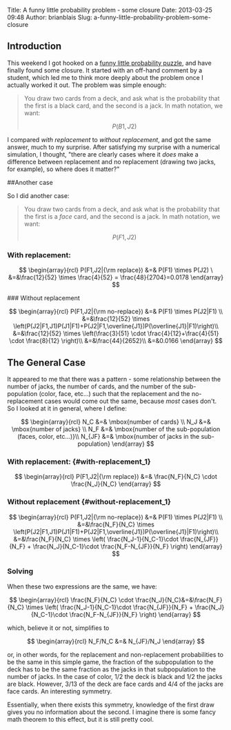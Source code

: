 Title: A funny little probability problem - some closure
Date: 2013-03-25 09:48
Author: brianblais
Slug: a-funny-little-probability-problem-some-closure

## Introduction

This weekend I got hooked on a [funny little probability puzzle][], and
have finally found some closure. It started with an off-hand comment by
a student, which led me to think more deeply about the problem once I
actually worked it out. The problem was simple enough:

> You draw two cards from a deck, and ask what is the probability that
> the first is a black card, and the second is a jack. In math notation,
> we want:
>
> $$
>  P(B1,J2)  
> $$
>
> </p>

I compared *with replacement* to *without replacement*, and got the same
answer, much to my surprise. After satisfying my surprise with a
numerical simulation, I thought, "there are clearly cases where it
*does* make a difference between replacement and no replacement (drawing
two jacks, for example), so where does it matter?"

##Another case

So I did another case:

> You draw two cards from a deck, and ask what is the probability that
> the first is a *face* card, and the second is a jack. In math
> notation, we want:
>
> 
> $$
>  P(F1,J2)  
>  $$
>
>
> </p>

### With replacement:

$$
\begin{array}{rcl}  
P(F1,J2|{\rm replace}) &=& P(F1) \times P(J2) \  
&=&\frac{12}{52} \times \frac{4}{52} = \frac{48}{2704}=0.0178  
\end{array}  
$$
</p>
### Without replacement

$$
\begin{array}{rcl}  
P(F1,J2|{\rm no-replace}) &=& P(F1) \times P(J2|F1) \\  
&=&\frac{12}{52} \times
\left(P(J2|F1,J1)P(J1|F1)+P(J2|F1,\overline{J1})P(\overline{J1}|F1)\right)\\
&=&\frac{12}{52} \times \left(\frac{3}{51} \cdot
\frac{4}{12}+\frac{4}{51} \cdot \frac{8}{12} \right)\\ 
&=&\frac{44}{2652}\\  
&=&0.0166  
\end{array}  
$$

## The General Case

It appeared to me that there was a pattern - some relationship between
the number of jacks, the number of cards, and the number of the
sub-population (color, face, etc...) such that the replacement and the
no-replacement cases would come out the same, because *most* cases
don't. So I looked at it in general, where I define:

$$
\begin{array}{rcl}  
N_C &=& \mbox{number of cards} \\  
N_J &=& \mbox{number of jacks} \\  
N_F &=& \mbox{number of the sub-population (faces, color,
etc...)}\\  
N_{JF} &=& \mbox{number of jacks in the sub-population}  
\end{array}  
$$

### With replacement: {#with-replacement_1}

$$
\begin{array}{rcl}  
P(F1,J2|{\rm replace}) &=& \frac{N_F}{N_C} \cdot
\frac{N_J}{N_C}  
\end{array}  
$$

### Without replacement {#without-replacement_1}

$$
\begin{array}{rcl}  
P(F1,J2|{\rm no-replace}) &=& P(F1) \times P(J2|F1) \\  
&=&\frac{N_F}{N_C} \times
\left(P(J2|F1,J1)P(J1|F1)+P(J2|F1,\overline{J1})P(\overline{J1}|F1)\right)\\  
&=&\frac{N_F}{N_C} \times \left( \frac{N_J-1}{N_C-1}\cdot
\frac{N_{JF}}{N_F} + \frac{N_J}{N_C-1}\cdot
\frac{N_F-N_{JF}}{N_F} \right)  
\end{array}  
$$

### Solving

When these two expressions are the same, we have:

$$
\begin{array}{rcl}  
\frac{N_F}{N_C} \cdot \frac{N_J}{N_C}&=&\frac{N_F}{N_C}
\times \left( \frac{N_J-1}{N_C-1}\cdot \frac{N_{JF}}{N_F} +
\frac{N_J}{N_C-1}\cdot \frac{N_F-N_{JF}}{N_F} \right)  
\end{array}  
$$

which, believe it or not, simplifies to

$$
\begin{array}{rcl}  
N_F/N_C &=& N_{JF}/N_J  
\end{array}  
$$

or, in other words, for the replacement and non-replacement
probabilities to be the same in this simple game, the fraction of the
subpopulation to the deck has to be the same fraction as the jacks in
that subpopulation to the number of jacks. In the case of color, 1/2 the
deck is black and 1/2 the jacks are black. However, 3/13 of the deck are
face cards and 4/4 of the jacks are face cards. An interesting symmetry.

Essentially, when there exists this symmetry, knowledge of the first
draw gives you no information about the second. I imagine there is some
fancy math theorem to this effect, but it is still pretty cool.

  [funny little probability puzzle]: a-funny-little-probability-problem-correct.html
